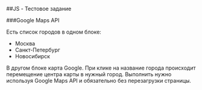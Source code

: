 ##JS - Тестовое задание

###Google Maps API

Есть список городов в одном блоке:
 * Москва
 * Санкт-Петербург
 * Новосибирск

В другом блоке карта Google. 
При клике на название города происходит перемещение центра карты в нужный город. 
Выполнить нужно используя Google Maps API и обязательно без перезагрузки страницы.